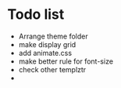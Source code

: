# Todo list

  - Arrange theme folder
  - make display grid
  - add animate.css
  - make better rule for font-size
  - check other templztr
  - 
